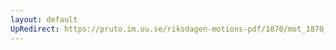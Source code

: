 ```yaml
---
layout: default
UpRedirect: https://pruto.im.uu.se/riksdagen-motions-pdf/1870/mot_1870__fk__19/mot_1870__fk__19-002.pdf
---
```

